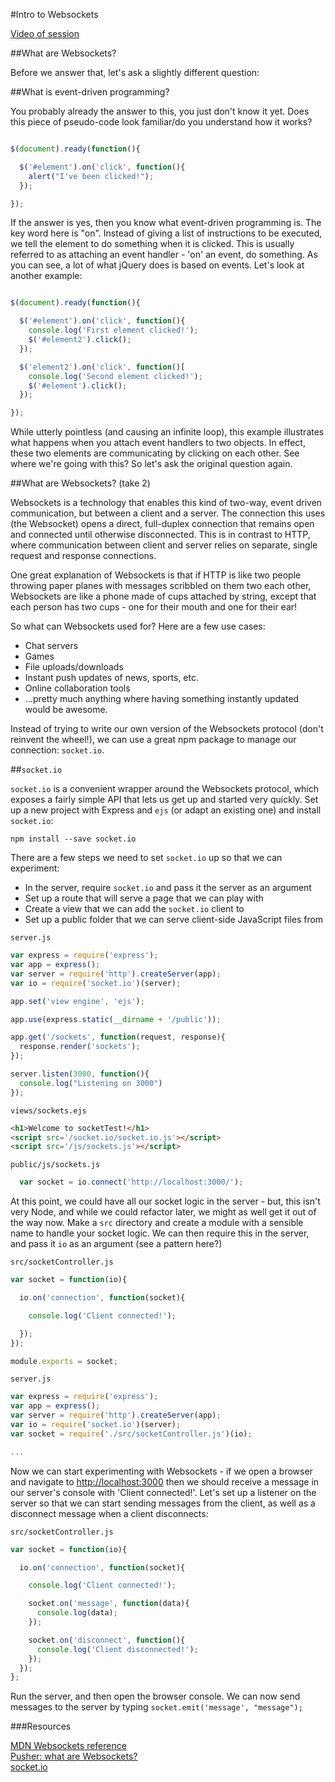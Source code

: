 #Intro to Websockets

[Video of session](https://www.youtube.com/watch?v=0UEBUYKu2Dg)

##What are Websockets?

Before we answer that, let's ask a slightly different question:

##What is event-driven programming?

You probably already the answer to this, you just don't know it yet. Does this piece of pseudo-code look familiar/do you understand how it works?

```javascript

$(document).ready(function(){

  $('#element').on('click', function(){
    alert("I've been clicked!");
  });

});
```

If the answer is yes, then you know what event-driven programming is. The key word here is "on". Instead of giving a list of instructions to be executed, we tell the element to do something when it is clicked. This is usually referred to as attaching an event handler - 'on' an event, do something. As you can see, a lot of what jQuery does is based on events. Let's look at another example:

```javascript

$(document).ready(function(){

  $('#element').on('click', function(){
    console.log('First element clicked!');
    $('#element2').click();
  });

  $('element2').on('click', function()[
    console.log('Second element clicked!');
    $('#element').click();
  });

});
```

While utterly pointless (and causing an infinite loop), this example illustrates what happens when you attach event handlers to two objects. In effect, these two elements are communicating by clicking on each other. See where we're going with this? So let's ask the original question again.

##What are Websockets? (take 2)

Websockets is a technology that enables this kind of two-way, event driven communication, but between a client and a server. The connection this uses (the Websocket) opens a direct, full-duplex connection that remains open and connected until otherwise disconnected. This is in contrast to HTTP, where communication between client and server relies on separate, single request and response connections.

One great explanation of Websockets is that if HTTP is like two people throwing paper planes with messages scribbled on them two each other, Websockets are like a phone made of cups attached by string, except that each person has two cups - one for their mouth and one for their ear!

So what can Websockets used for? Here are a few use cases:

* Chat servers  
* Games  
* File uploads/downloads  
* Instant push updates of news, sports, etc.  
* Online collaboration tools  
* ...pretty much anything where having something instantly updated would be awesome.  

Instead of trying to write our own version of the Websockets protocol (don't reinvent the wheel!), we can use a great npm package to manage our connection: `socket.io`.

##`socket.io`

`socket.io` is a convenient wrapper around the Websockets protocol, which exposes a fairly simple API that lets us get up and started very quickly. Set up a new project with Express and `ejs` (or adapt an existing one) and install `socket.io`:

```shell
npm install --save socket.io
```

There are a few steps we need to set `socket.io` up so that we can experiment:

* In the server, require `socket.io` and pass it the server as an argument
* Set up a route that will serve a page that we can play with
* Create a view that we can add the `socket.io` client to
* Set up a public folder that we can serve client-side JavaScript files from

`server.js`
```javascript
var express = require('express');
var app = express();
var server = require('http').createServer(app);
var io = require('socket.io')(server);

app.set('view engine', 'ejs');

app.use(express.static(__dirname + '/public'));

app.get('/sockets', function(request, response){
  response.render('sockets');
});

server.listen(3000, function(){
  console.log("Listening on 3000")
});
```

`views/sockets.ejs`
```html
<h1>Welcome to socketTest!</h1>
<script src='/socket.io/socket.io.js'></script>
<script src='/js/sockets.js'></script>
```

`public/js/sockets.js`
```javascript
  var socket = io.connect('http://localhost:3000/');
```

At this point, we could have all our socket logic in the server - but, this isn't very Node, and while we could refactor later, we might as well get it out of the way now. Make a `src` directory and create a module with a sensible name to handle your socket logic. We can then require this in the server, and pass it `io` as an argument (see a pattern here?)

`src/socketController.js`
```javascript
var socket = function(io){

  io.on('connection', function(socket){

    console.log('Client connected!');

  });
});

module.exports = socket;
```

`server.js`
```javascript
var express = require('express');
var app = express();
var server = require('http').createServer(app);
var io = require('socket.io')(server);
var socket = require('./src/socketController.js')(io);

...

```

Now we can start experimenting with Websockets - if we open a browser and navigate to [http://localhost:3000](http://localhost:3000) then we should receive a message in our server's console with 'Client connected!'. Let's set up a listener on the server so that we can start sending messages from the client, as well as a disconnect message when a client disconnects:

`src/socketController.js`
```javascript
var socket = function(io){

  io.on('connection', function(socket){

    console.log('Client connected!');

    socket.on('message', function(data){
      console.log(data);
    });

    socket.on('disconnect', function(){
      console.log('Client disconnected!');
    });
  });
};
```

Run the server, and then open the browser console. We can now send messages to the server by typing `socket.emit('message', "message");`

###Resources

[MDN Websockets reference](https://developer.mozilla.org/en/docs/WebSockets)  
[Pusher: what are Websockets?](http://pusher.com/websockets)  
[socket.io](http://socket.io/)



